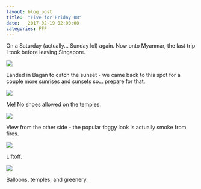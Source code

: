 ```yaml
---
layout: blog_post
title:  "Five for Friday 08"
date:   2017-02-19 02:00:00
categories: FFF
---
```

 
On a Saturday (actually... Sunday lol) again. Now onto Myanmar, the last trip I took before leaving Singapore.

![][Sunset]

Landed in Bagan to catch the sunset - we came back to this spot for a couple more sunrises and sunsets so... prepare for that.

![][EthanSunset]

Me! No shoes allowed on the temples.

![][Smoke]

View from the other side - the popular foggy look is actually smoke from fires.

![][BoB]

Liftoff.

![][BalloonsView]

Balloons, temples, and greenery.

[Sunset]: https://raw.githubusercontent.com/echiou/echiou.github.io-images/master/FFF/FFF08/1.jpg
[EthanSunset]: https://raw.githubusercontent.com/echiou/echiou.github.io-images/master/FFF/FFF08/2.jpg
[Smoke]: https://raw.githubusercontent.com/echiou/echiou.github.io-images/master/FFF/FFF08/3.jpg
[BoB]: https://raw.githubusercontent.com/echiou/echiou.github.io-images/master/FFF/FFF08/4.jpg
[BalloonsView]: https://raw.githubusercontent.com/echiou/echiou.github.io-images/master/FFF/FFF08/5.jpg
